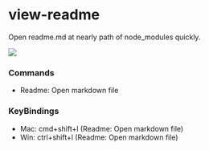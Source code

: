 # view-readme

Open readme.md at nearly path of node_modules quickly. 

![](https://github.com/ansenhuang/vscode-view-readme/blob/master/images/example.gif?raw=true)

### Commands

* Readme: Open markdown file

### KeyBindings

* Mac: cmd+shift+l (Readme: Open markdown file)
* Win: ctrl+shift+l (Readme: Open markdown file)
